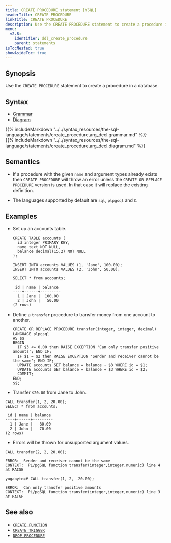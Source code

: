 ```yaml
---
title: CREATE PROCEDURE statement [YSQL]
headerTitle: CREATE PROCEDURE
linkTitle: CREATE PROCEDURE
description: Use the CREATE PROCEDURE statement to create a procedure in a database.
menu:
  v2.8:
    identifier: ddl_create_procedure
    parent: statements
isTocNested: true
showAsideToc: true
---
```


## Synopsis

Use the `CREATE PROCEDURE` statement to create a procedure in a database.

## Syntax

<ul class="nav nav-tabs nav-tabs-yb">
  <li >
    <a href="#grammar" class="nav-link active" id="grammar-tab" data-toggle="tab" role="tab" aria-controls="grammar" aria-selected="true">
      <i class="fas fa-file-alt" aria-hidden="true"></i>
      Grammar
    </a>
  </li>
  <li>
    <a href="#diagram" class="nav-link" id="diagram-tab" data-toggle="tab" role="tab" aria-controls="diagram" aria-selected="false">
      <i class="fas fa-project-diagram" aria-hidden="true"></i>
      Diagram
    </a>
  </li>
</ul>

<div class="tab-content">
  <div id="grammar" class="tab-pane fade show active" role="tabpanel" aria-labelledby="grammar-tab">
  {{% includeMarkdown "../../syntax_resources/the-sql-language/statements/create_procedure,arg_decl.grammar.md" %}}
  </div>
  <div id="diagram" class="tab-pane fade" role="tabpanel" aria-labelledby="diagram-tab">
  {{% includeMarkdown "../../syntax_resources/the-sql-language/statements/create_procedure,arg_decl.diagram.md" %}}
  </div>
</div>

## Semantics

- If a procedure with the given `name` and argument types already exists then `CREATE PROCEDURE` will throw an error unless the `CREATE OR REPLACE PROCEDURE` version is used. In that case it will replace the existing definition.

- The languages supported by default are `sql`, `plpgsql` and `C`.

## Examples

- Set up an accounts table.
    ```plpgsql
    CREATE TABLE accounts (
      id integer PRIMARY KEY,
      name text NOT NULL,
      balance decimal(15,2) NOT NULL
    );

    INSERT INTO accounts VALUES (1, 'Jane', 100.00);
    INSERT INTO accounts VALUES (2, 'John', 50.00);

    SELECT * from accounts;
    ```

    ```
     id | name | balance
    ----+------+---------
      1 | Jane |  100.00
      2 | John |   50.00
    (2 rows)
    ```
- Define a `transfer` procedure to transfer money from one account to another.

    ```plpgsql
    CREATE OR REPLACE PROCEDURE transfer(integer, integer, decimal)
    LANGUAGE plpgsql
    AS $$
    BEGIN
      IF $3 <= 0.00 then RAISE EXCEPTION 'Can only transfer positive amounts'; END IF;
      IF $1 = $2 then RAISE EXCEPTION 'Sender and receiver cannot be the same'; END IF;
      UPDATE accounts SET balance = balance - $3 WHERE id = $1;
      UPDATE accounts SET balance = balance + $3 WHERE id = $2;
      COMMIT;
    END;
    $$;
    ```

- Transfer `$20.00` from Jane to John.
```plpgsql
CALL transfer(1, 2, 20.00);
SELECT * from accounts;
```

```
 id | name | balance
----+------+---------
  1 | Jane |   80.00
  2 | John |   70.00
(2 rows)
```

- Errors will be thrown for unsupported argument values.
```plpgsql
CALL transfer(2, 2, 20.00);
```
```
ERROR:  Sender and receiver cannot be the same
CONTEXT:  PL/pgSQL function transfer(integer,integer,numeric) line 4 at RAISE
```

```plpgsql
yugabyte=# CALL transfer(1, 2, -20.00);
```

```
ERROR:  Can only transfer positive amounts
CONTEXT:  PL/pgSQL function transfer(integer,integer,numeric) line 3 at RAISE
```

## See also

- [`CREATE FUNCTION`](../ddl_create_function)
- [`CREATE TRIGGER`](../ddl_create_trigger)
- [`DROP PROCEDURE`](../ddl_drop_procedure)
